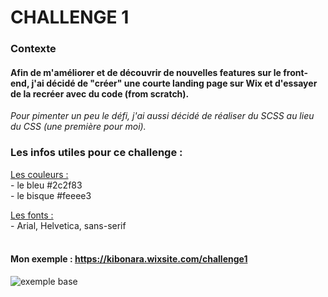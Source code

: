 # CHALLENGE 1

### Contexte
#### Afin de m'améliorer et de découvrir de nouvelles features sur le front-end, j'ai décidé de "créer" une courte landing page sur Wix et d'essayer de la recréer avec du code (from scratch).

*Pour pimenter un peu le défi, j'ai aussi décidé de réaliser du SCSS au lieu du CSS (une première pour moi).*

### Les infos utiles pour ce challenge :
<ins>Les couleurs :</ins><br/>
    - le bleu #2c2f83<br/>
    - le bisque #feeee3

<ins>Les fonts :</ins><br/>
    - Arial, Helvetica, sans-serif
<br/><br/>
#### Mon exemple : https://kibonara.wixsite.com/challenge1
![exemple base](https://user-images.githubusercontent.com/39205962/152000964-119cc89f-872f-4f6a-95cf-4e1e22ebc9de.png)

